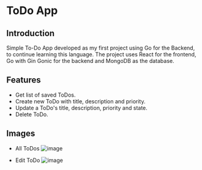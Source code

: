 # ToDo App

## Introduction

Simple To-Do App developed as my first project using Go for the Backend, to continue learning this language. The project uses React for the frontend, Go with Gin Gonic for the backend and MongoDB as the database.

## Features

- Get list of saved ToDos.
- Create new ToDo with title, description and priority.
- Update a ToDo's title, description, priority and state.
- Delete ToDo.

## Images

- All ToDos
![image](https://user-images.githubusercontent.com/38118310/224735445-151f74dd-ad54-4432-9479-856dc3282733.png)

- Edit ToDo
![image](https://user-images.githubusercontent.com/38118310/224736115-cc41bc2c-ddc8-4ffd-bcd0-7f97a50a7ffa.png)
